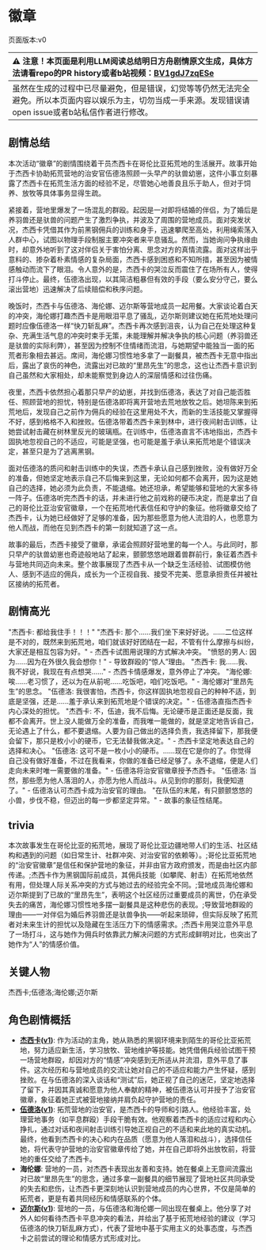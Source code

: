 # 徽章
页面版本:v0
 

| :warning: 注意！本页面是利用LLM阅读总结明日方舟剧情原文生成，具体方法请看repo的PR history或者b站视频：[BV1gdJ7zqESe](https://www.bilibili.com/video/BV1gdJ7zqESe/)         |
|:----------------------------|
| 虽然在生成的过程中已尽量避免，但是错误，幻觉等等仍然无法完全避免。所以本页面内容以娱乐为主，切勿当成一手来源。发现错误请open issue或者b站私信作者进行修改。|



## 剧情总结
本次活动“徽章”的剧情围绕着干员杰西卡在哥伦比亚拓荒地的生活展开。故事开始于杰西卡协助拓荒营地的治安官伍德洛照顾一头早产的驮兽幼崽，这件小事立刻暴露了杰西卡在拓荒生活方面的经验不足，尽管她心地善良且乐于助人，但对于饲养、放牧等具体事务显得生疏。

紧接着，营地里爆发了一场混乱的群殴。起因是一对即将结婚的伴侣，为了婚后是养羽兽还是驮兽的问题产生了激烈争执，并波及了周围的营地成员。面对突发状况，杰西卡凭借其作为前黑钢佣兵的训练和身手，迅速攀爬至高处，利用绳索荡入人群中心，试图以物理手段制服主要冲突者来平息骚乱。然而，当她询问争执缘由时，却意外地听到了这对伴侣关于害怕分离、思念对方的真情流露。面对这样出乎意料的、掺杂着朴素情感的复杂局面，杰西卡感到困惑和不知所措，甚至因为被情感触动而流下了眼泪。令人意外的是，杰西卡的哭泣反而震住了在场所有人，使得打斗停止。最终，伍德洛出现，以其简洁粗暴但有效的手段（要么安分守己，要么滚出营地）迅速解决了后续赔偿和秩序问题。

晚饭时，杰西卡与伍德洛、海伦娜、迈尔斯等营地成员一起用餐。大家谈论着白天的冲突，海伦娜打趣杰西卡是用眼泪平息了骚乱，迈尔斯则建议她在拓荒地处理问题时应像伍德洛一样“快刀斩乱麻”。杰西卡再次感到沮丧，认为自己在处理这种复杂、充满生活气息的冲突时束手无策，未能理解并解决争执的核心问题（养羽兽还是驮兽的实际利弊），甚至因为控制不住情绪而流泪，与她期望中能独当一面的拓荒者形象相去甚远。席间，海伦娜习惯性地多拿了一副餐具，被杰西卡无意中指出后，露出了哀伤的神色，流露出对已故的“里昂先生”的思念，这也让杰西卡意识到自己虽然和大家相处，却未能察觉到身边人的深层情感和过往伤痛。

夜里，杰西卡依然担心着那只早产的幼崽，并找到伍德洛，表达了对自己能否胜任、照顾营地的担忧，特别是伍德洛即将离开营地去荒地放牧之后。她坦陈来到拓荒地后，发现自己之前作为佣兵的经验在这里用处不大，而新的生活技能又掌握得不好，感到格格不入和挫败。伍德洛带着杰西卡来到林中，进行夜间射击训练，让她尝试射击藏在树林里反光的玻璃瓶。在训练中，伍德洛直言不讳地指出，杰西卡固执地忽视自己的不适应，可能是坚强，也可能是羞于承认来拓荒地是个错误决定，甚至只是为了逃离黑钢。

面对伍德洛的质问和射击训练中的失误，杰西卡承认自己感到挫败，没有做好万全的准备，但她坚定地表示自己不后悔来到这里，无论如何都不会离开，因为这是她自己的选择，她必须为此负责，不能退缩。她还坦承，希望能够和营地的大家多待一阵子。伍德洛听完杰西卡的话，并未进行他之前戏称的硬币决定，而是拿出了自己的哥伦比亚治安官徽章，一个在拓荒地代表信任和守护的象征。他将徽章交给了杰西卡，认为她已经做好了足够的准备，因为那些愿意为他人流泪的人，也愿意为他人而战，而他在见到杰西卡的第一刻就知道了这一点。

故事的最后，杰西卡接受了徽章，承诺会照顾好营地里的每一个人。与此同时，那只早产的驮兽幼崽也奇迹般地站了起来，颤颤悠悠地跟着兽群前行，象征着杰西卡与营地共同迈向未来。整个故事展现了杰西卡从一个缺乏生活经验、试图模仿他人、感到不适应的佣兵，成长为一个正视自我、接受不完美、愿意承担责任并被社区接纳的拓荒者。
## 剧情高光
"杰西卡: 都给我住手！！！"
"杰西卡: 那个......我们坐下来好好说。......二位这样是不对的，既然来到拓荒地，咱们就该好好团结在一起，不管有什么摩擦与纠纷，大家还是相互包容为好。" - 杰西卡试图用说理的方式解决冲突。
"愤怒的男人: 因为......因为在外很久我会想你！" - 导致群殴的“惊人”理由。
"杰西卡: 我......我、我不好说，我现在有点想哭......" - 杰西卡情感爆发，意外停止了冲突。
"海伦娜: 唉......老习惯了，还以为在从前呢......吃饭吧，咱们吃饭吧。" - 海伦娜对“里昂先生”的思念。
"伍德洛: 我很害怕，杰西卡，你这样固执地忽视自己的种种不适，到底是坚强，还是......羞于承认来到拓荒地是个错误的决定。" - 伍德洛直指杰西卡内心深处的担忧。
"杰西卡: 不，伍迪，我不后悔。无论硬币是正面还是反面，我都不会离开。世上没人能做万全的准备，而我唯一能做的，就是坚定地告诉自己，无论遇上了什么，都不要退缩。人要为自己做出的选择负责，我选择留下，那我便会留下，那只是枚小小的硬币，它无法替我做决定。" - 杰西卡坚定地表达自己的选择和决心。
"伍德洛: 这可不是一枚小小的硬币。......现在它是你的了。你觉得自己没有做好准备，不过在我看来，你做的准备已经足够了。永不退缩，便是人们走向未来时唯一需要做的准备。" - 伍德洛将治安官徽章授予杰西卡。
"伍德洛: 当然，那些愿为他人落泪的人，亦愿为他人而战斗。从见到你的那刻，我便知道了。" - 伍德洛认可杰西卡成为治安官的理由。
"在队伍的末尾，有只颤颤悠悠的小兽，步伐不稳，但迈出的每一步都坚定异常。" - 故事的象征性结尾。
## trivia
本次故事发生在哥伦比亚的拓荒地，展现了哥伦比亚边疆地带人们的生活、社区结构和遇到的问题（如日常生计、社群冲突、对治安官的依赖等）。;哥伦比亚拓荒地的“治安官徽章”是信任和保护营地的象征，并非由官方政府颁发，而是由社区内部传递。;杰西卡作为黑钢国际前成员，其佣兵技能（如攀爬、射击）在拓荒地依然有用，但处理人际关系冲突的方式与她过去的经验完全不同。;营地成员海伦娜和迈尔斯提到了已故的“里昂先生”，表明这个社区经历过重要成员的离世，仍在承受失去的痛苦，海伦娜习惯性地多摆一副餐具是这种悲伤的表现。;导致营地群殴的理由——一对伴侣为婚后养羽兽还是驮兽争执——听起来琐碎，但实际反映了拓荒者对未来生计的担忧以及隐藏在生活压力下的情感需求。;杰西卡用哭泣意外平息了一场打斗，这与她作为佣兵时依靠武力解决问题的方式形成鲜明对比，也突出了她作为“人”的情感价值。
## 关键人物
杰西卡;伍德洛;海伦娜;迈尔斯
## 角色剧情概括
-   **[杰西卡](../char_v3/char_235_jesica.md)([v1](../chars/char_235_jesica.md))**: 作为活动的主角，她从熟悉的黑钢环境来到陌生的哥伦比亚拓荒地，努力适应新生活，学习放牧、营地维护等技能。她凭借佣兵经验试图干预一场营地群殴，却因对方的“情感”冲突感到无所适从并流泪，意外平息了事件。这次经历和与营地成员的交流让她对自己的不适应和能力产生怀疑，感到挫败。在与伍德洛的深入谈话和“测试”后，她正视了自己的迷茫，坚定地选择了留下，并因其真诚和愿意为他人奉献的精神，被伍德洛认可并授予了治安官徽章，象征着她正式被营地接纳并肩负起守护营地的责任。
-   **[伍德洛](../char_v3/extended_char_wu_de_luo.md)([v1](../chars/extended_char_wu_de_luo.md))**: 拓荒营地的治安官，是杰西卡的导师和引路人。他经验丰富，处理营地事务（如平息群殴）手段干脆有效。他观察着杰西卡的适应过程和内心挣扎，通过对话和夜间射击训练引导她正视自己的不适和来此地的真实动机。最终，他看到杰西卡的决心和内在品质（愿意为他人落泪和战斗），选择信任她，将代表守护营地的治安官徽章传给了她，并在自己即将外出放牧前，将营地的重任交给了杰西卡。
-   **海伦娜**: 营地的一员，对杰西卡表现出友善和支持。她在餐桌上无意间流露出对已故“里昂先生”的思念，通过多拿一副餐具的细节展现了营地社区共同承受的失去和悲伤，让杰西卡更深刻地认识到营地成员的内心世界，不仅是简单的拓荒者，更是有着共同经历和情感联系的个体。
-   **[迈尔斯](../char_v3/extended_char_mai_er_si.md)([v1](../chars/extended_char_mai_er_si.md))**: 营地的一员，与伍德洛和海伦娜一同出现在餐桌上。他分享了对外人如何看待杰西卡平息冲突的看法，并给出了基于拓荒地经验的建议（学习伍德洛的快刀斩乱麻方式），代表了营地中基于实用主义的处事态度，与杰西卡之前尝试的理论和情感方式形成对比。